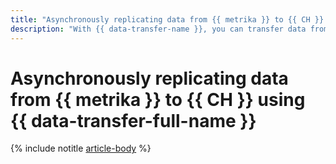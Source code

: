 ```yaml
---
title: "Asynchronously replicating data from {{ metrika }} to {{ CH }} using {{ data-transfer-full-name }}"
description: "With {{ data-transfer-name }}, you can transfer data from a {{ metrika }} tag to a {{ CH }} cluster."
---
```


# Asynchronously replicating data from {{ metrika }} to {{ CH }} using {{ data-transfer-full-name }}

{% include notitle [article-body](../../_tutorials/metrika-to-clickhouse.md) %}
